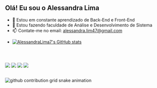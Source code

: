 ## Olá! Eu sou o Alessandra Lima

- 🔭 Estou em constante aprendizado de Back-End e Front-End
- 🌱 Estou fazendo faculdade de Análise e Desenvolvimento de Sistema
- 📫 Contate-me no email: alessandra.lim47@gmail.com

<div>
<a href="https://github.com/alessandralima7">
<div>

- ![AlessandraLima7's GitHub stats](https://github-readme-stats.vercel.app/api?username=alessandralima7&show_icons=true&theme=midnight-purple)

<div style="display: inline_block"><br>
  
  <!--<img align="center" alt="Rafa-Js" height="30" width="40" src="https://raw.githubusercontent.com/devicons/devicon/master/icons/javascript/javascript-plain.svg">-->
  <!--<img align="center" alt="Rafa-Ts" height="30" width="40" src="https://raw.githubusercontent.com/devicons/devicon/master/icons/typescript/typescript-plain.svg">-->
  <!--!<img align="center" alt="Rafa-React" height="30" width="40" src="https://raw.githubusercontent.com/devicons/devicon/master/icons/react/react-original.svg">-->
  <!--!<img align="center" alt="Rafa-HTML" height="30" width="40" src="https://raw.githubusercontent.com/devicons/devicon/master/icons/html5/html5-original.svg">-->
  <!--!<img align="center" alt="Rafa-CSS" height="30" width="40" src="https://raw.githubusercontent.com/devicons/devicon/master/icons/css3/css3-original.svg">-->
  <!--!<img align="center" alt="Rafa-Python" height="30" width="40" src="https://raw.githubusercontent.com/devicons/devicon/master/icons/python/python-original.svg">-->
  <!--!<img align="center" alt="Rafa-Csharp" height="30" width="40" src="https://raw.githubusercontent.com/devicons/devicon/master/icons/csharp/csharp-original.svg">-->
</div>

##
 <a href="https://instagram.com/lelima65" target="_blank"><img src="https://img.shields.io/badge/-Instagram-%23E4405F?style=for-the-badge&logo=instagram&logoColor=white" target="_blank"></a>
 <a href="https://discord.gg/bfaCASVTMq" target="_blank"><img src="https://img.shields.io/badge/Discord-7289DA?style=for-the-badge&logo=discord&logoColor=white" target="_blank"></a> 
  <a href = "emailto:alessandra.lim47@gmail.com"><img src="https://img.shields.io/badge/-Gmail-%23333?style=for-the-badge&logo=gmail&logoColor=white" target="_blank"></a>
  <a href="https://www.linkedin.com/in/alessandralima7/" target="_blank"><img src="https://img.shields.io/badge/-LinkedIn-%230077B5?style=for-the-badge&logo=linkedin&logoColor=white" target="_blank"></a> 
##
<picture align="center">
  <source media="(prefers-color-scheme: dark)" srcset="https://raw.githubusercontent.com/alessandralima7/alessandralima7/output/github-contribution-grid-snake-dark.svg">
  <source media="(prefers-color-scheme: light)" srcset="https://raw.githubusercontent.com/alessandralima7/alessandralima7/output/github-contribution-grid-snake-dark.svg">
  <img align="center" alt="github contribution grid snake animation" src="https://raw.githubusercontent.com/mari4souza/alessandralima7/output/github-contribution-grid-snake.svg">
</picture>
